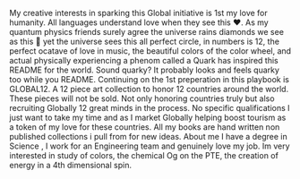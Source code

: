 My creative interests in sparking this Global initiative is 1st my love for humanity. All languages understand love when they see this ❤️. As my quantum physics friends surely agree the universe rains diamonds we see as this 💎 yet the universe sees this all perfect circle, in numbers is 12, the perfect ocatave of love in music, the beautiful colors of the color wheel, and actual physically experiencing a phenom called a Quark has inspired this README for the world. Sound quarky? It probably looks and feels quarky too while you README. Continuing on the 1st preperation in this playbook is GLOBAL12. A 12 piece art collection to honor 12 countries around the world. These pieces will not be sold. Not only honoring countries truly but also recruiting Globally 12 great minds in the process. No specific qualifications I just want to take my time and as I market Globally helping boost tourism as a token of my love for these countries. All my books are hand written non published collections i pull from for new ideas. About me I have a degree in Science , I work for an Engineering team and genuinely love my job. Im very interested in study of colors, the chemical Og on the PTE, the creation of energy in a 4th dimensional spin. 
